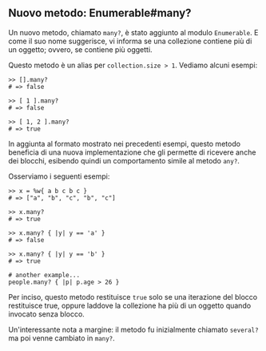 ## Nuovo metodo: Enumerable#many?

Un nuovo metodo, chiamato `many?`, è stato aggiunto al modulo `Enumerable`. E come il suo nome suggerisce, vi informa se una collezione contiene più di un oggetto; ovvero, se contiene più oggetti.

Questo metodo è un alias per `collection.size > 1`. Vediamo alcuni esempi:

	>> [].many?
	# => false

	>> [ 1 ].many?
	# => false

	>> [ 1, 2 ].many?
	# => true

In aggiunta al formato mostrato nei precedenti esempi, questo metodo beneficia di una nuova implementazione che gli permette di ricevere anche dei blocchi, esibendo quindi un comportamento simile al metodo `any?`.

Osserviamo i seguenti esempi:

	>> x = %w{ a b c b c }
	# => ["a", "b", "c", "b", "c"]

	>> x.many?
	# => true

	>> x.many? { |y| y == 'a' }
	# => false

	>> x.many? { |y| y == 'b' }
	# => true

	# another example...
	people.many? { |p| p.age > 26 }

Per inciso, questo metodo restituisce `true` solo se una iterazione del blocco restituisce true, oppure laddove la collezione ha più di un oggetto quando invocato senza blocco.

Un'interessante nota a margine: il metodo fu inizialmente chiamato `several?` ma poi venne cambiato in `many?`.


